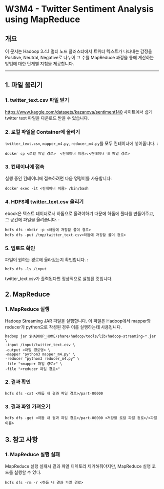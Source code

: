 # W3M4 - Twitter Sentiment Analysis using MapReduce

## 개요

이 문서는 Hadoop 3.4.1 멀티 노드 클러스터에서 트위터 텍스트가 나타내는 감정을 Positive, Neutral, Negative로 나누어 그 수를 MapReduce 과정을 통해 계산하는 방법에 대한 단계별 지침을 제공합니다.

---

## 1. 파일 올리기

### 1. twitter_text.csv 파일 받기
https://www.kaggle.com/datasets/kazanova/sentiment140 사이트에서 쉽게 twitter text 파일을 다운로드 받을 수 있습니다.

### 2. 로컬 파일을 Container에 올리기

`twitter_text.csv`, `mapper_m4.py`, `reducer_m4.py`를 모두 컨테이너에 넣어줍니다. :

    docker cp <로컬 파일 경로>  <컨테이너 이름>:<컨테이너 내 파일 경로>

### 3. 컨테이너에 접속
실행 중인 컨테이너에 접속하려면 다음 명령어를 사용합니다:

    docker exec -it <컨테이너 이름> /bin/bash

### 4. HDFS에 twitter_text.csv 올리기

ebook은 텍스트 데이터로서 하둡으로 올려야하기 때문에 하둡에 폴더를 만들어주고, 그 공간에 파일을 올려줍니다. :

    hdfs dfs -mkdir -p <하둡에 저장할 폴더 경로>
    hdfs dfs -put /tmp/twitter_text.csv<하둡에 저장할 폴더 경로>

### 5. 업로드 확인
파일이 원하는 경로에 올라갔는지 확인합니다. :

    hdfs dfs -ls /input

twitter_text.csv가 출력된다면 정상적으로 실행된 것입니다.

## 2. MapReduce

### 1. MapReduce 실행
Hadoop Streaming JAR 파일을 실행합니다. 이 파일은 Hadoop에서 mapper와 reducer가 python으로 작성된 경우 이를 실행하는데 사용됩니다.

    hadoop jar $HADOOP_HOME/share/hadoop/tools/lib/hadoop-streaming-*.jar \
    -input /input/twitter_text.csv \
    -output <파일 경로명> \
    -mapper "python3 mapper_m4.py" \
    -reducer "python3 reducer_m4.py" \
    -file "<mapper 파일 경로>" \
    -file "<reducer 파일 경로>"

### 2. 결과 확인

    hdfs dfs -cat <하둡 내 결과 파일 경로>/part-00000

### 3. 결과 파일 가져오기

    hdfs dfs -get <하둡 내 결과 파일 경로>/part-00000 <저장할 로컬 파일 경로>/<파일 이름>

## 3. 참고 사항

### 1. MapReduce 실행 실패 
MapReduce 실행 실패시 결과 파일 디렉토리 제거해줘야지만, MapReduce 실행 코드를 실행할 수 있다.

    hdfs dfs -rm -r <하둡 내 결과 파일 경로>